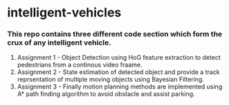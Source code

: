 # intelligent-vehicles

### This repo contains three different code section which form the crux of any intelligent vehicle.
1. Assignment 1 - Object Detection using HoG feature extraction to detect pedestrians from a continous video fraame.
2. Assignment 2 - State estimation of detected object and provide a track reprsentation of multiple moving objects using Bayesian Filtering.
3. Assignment 3 - Finally motion planning methods are implemented using A* path finding algorithm to avoid obstacle and assist parking.
